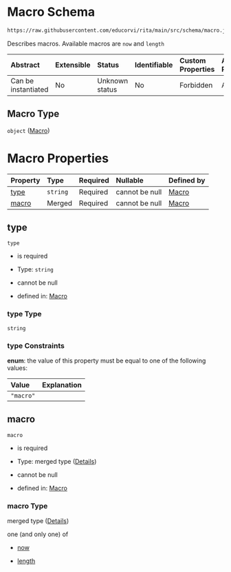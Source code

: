 # Macro Schema

```txt
https://raw.githubusercontent.com/educorvi/rita/main/src/schema/macro.json
```

Describes macros. Available macros are `now` and `length`

| Abstract            | Extensible | Status         | Identifiable | Custom Properties | Additional Properties | Access Restrictions | Defined In                                                       |
| :------------------ | :--------- | :------------- | :----------- | :---------------- | :-------------------- | :------------------ | :--------------------------------------------------------------- |
| Can be instantiated | No         | Unknown status | No           | Forbidden         | Allowed               | none                | [macro.json](../../src/schema/macro.json "open original schema") |

## Macro Type

`object` ([Macro](macro.md))

# Macro Properties

| Property        | Type     | Required | Nullable       | Defined by                                                                                                                        |
| :-------------- | :------- | :------- | :------------- | :-------------------------------------------------------------------------------------------------------------------------------- |
| [type](#type)   | `string` | Required | cannot be null | [Macro](macro-properties-type.md "https://raw.githubusercontent.com/educorvi/rita/main/src/schema/macro.json#/properties/type")   |
| [macro](#macro) | Merged   | Required | cannot be null | [Macro](macro-properties-macro.md "https://raw.githubusercontent.com/educorvi/rita/main/src/schema/macro.json#/properties/macro") |

## type



`type`

*   is required

*   Type: `string`

*   cannot be null

*   defined in: [Macro](macro-properties-type.md "https://raw.githubusercontent.com/educorvi/rita/main/src/schema/macro.json#/properties/type")

### type Type

`string`

### type Constraints

**enum**: the value of this property must be equal to one of the following values:

| Value     | Explanation |
| :-------- | :---------- |
| `"macro"` |             |

## macro



`macro`

*   is required

*   Type: merged type ([Details](macro-properties-macro.md))

*   cannot be null

*   defined in: [Macro](macro-properties-macro.md "https://raw.githubusercontent.com/educorvi/rita/main/src/schema/macro.json#/properties/macro")

### macro Type

merged type ([Details](macro-properties-macro.md))

one (and only one) of

*   [now](macro-properties-macro-oneof-now.md "check type definition")

*   [length](macro-properties-macro-oneof-length.md "check type definition")
